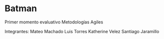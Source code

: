 # Batman 
Primer momento evaluativo Metodologías Agiles










Integrantes: 
Mateo Machado
Luis Torres
Katherine Velez
Santiago Jaramillo
